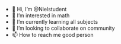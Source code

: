 - 👋 Hi, I’m @Nielstudent
- 👀 I’m interested in math
- 🌱 I’m currently learning all subjects
- 💞️ I’m looking to collaborate on community
- 📫 How to reach me good person

<!---
Nielstudent/Nielstudent is a ✨ special ✨ repository because its `README.md` (this file) appears on your GitHub profile.
You can click the Preview link to take a look at your changes.
--->
